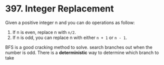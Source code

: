 # 397. Integer Replacement



Given a positive integer n and you can do operations as follow:

1. If n is even, replace n with `n/2`.
2. If n is odd, you can replace n with either `n + 1` or `n - 1`.

BFS is a good cracking method to solve. search branches out when the number is odd. There is a **deterministic** way to determine which branch to take

